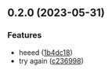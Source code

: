 

## 0.2.0 (2023-05-31)


### Features

* heeed ([1b4dc18](https://github.com/ximxim/layer-test/commit/1b4dc18901c80e0e18efe6865d646bdcdd3f6472))
* try again ([c236998](https://github.com/ximxim/layer-test/commit/c23699890d5d64d39c0a9b65c2663310ec678574))
